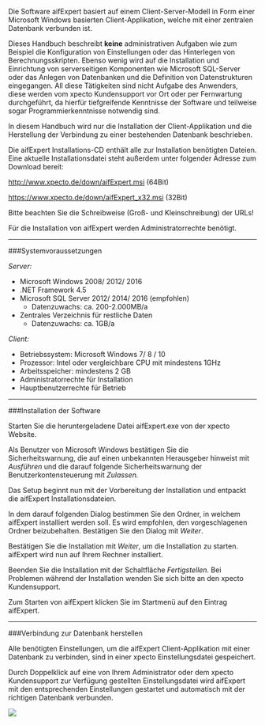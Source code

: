 Die Software aifExpert basiert auf einem Client-Server-Modell in Form einer Microsoft Windows basierten Client-Applikation, welche mit einer zentralen Datenbank verbunden ist. 

Dieses Handbuch beschreibt **keine** administrativen Aufgaben wie zum Beispiel die Konfiguration von Einstellungen oder das Hinterlegen von Berechnungsskripten. Ebenso wenig wird auf die Installation und Einrichtung von serverseitigen Komponenten wie Microsoft SQL-Server oder das Anlegen von Datenbanken und die Definition von Datenstrukturen eingegangen. All diese Tätigkeiten sind nicht Aufgabe des Anwenders, diese werden vom xpecto Kundensupport vor Ort oder per Fernwartung durchgeführt, da hierfür tiefgreifende Kenntnisse der Software und teilweise sogar Programmierkenntnisse notwendig sind. 

In diesem Handbuch wird nur die Installation der Client-Applikation und die Herstellung der Verbindung zu einer bestehenden Datenbank beschrieben. 

Die aifExpert Installations-CD enthält alle zur Installation benötigten Dateien. 
Eine aktuelle Installationsdatei steht außerdem unter folgender Adresse zum Download bereit:

http://www.xpecto.de/down/aifExpert.msi (64Bit)

https://www.xpecto.de/down/aifExpert_x32.msi (32Bit)

Bitte beachten Sie die Schreibweise (Groß- und Kleinschreibung) der URLs!

Für die Installation von aifExpert werden Administratorrechte benötigt.


----------


###Systemvoraussetzungen


*Server:*

-  Microsoft Windows 2008/ 2012/ 2016
- .NET Framework 4.5 
- Microsoft SQL Server 2012/ 2014/ 2016 (empfohlen)
	 - Datenzuwachs: ca. 200-2.000MB/a
- Zentrales Verzeichnis für restliche Daten 
	 - Datenzuwachs: ca. 1GB/a

*Client:*

 - Betriebssystem: Microsoft Windows 7/ 8 / 10
 - Prozessor: Intel oder vergleichbare CPU mit mindestens 1GHz
 - Arbeitsspeicher: mindestens 2 GB
 - Administratorrechte für Installation
 - Hauptbenutzerrechte für Betrieb


----------

###Installation der Software


Starten Sie die heruntergeladene Datei aifExpert.exe von der xpecto Website.

Als Benutzer von Microsoft Windows bestätigen Sie die Sicherheitswarnung, die auf einen unbekannten Herausgeber hinweist mit	*Ausführen* und die darauf folgende Sicherheitswarnung der Benutzerkontensteuerung mit *Zulassen.*

Das Setup beginnt nun mit der Vorbereitung der Installation und entpackt die aifExpert Installationsdateien.

In dem darauf folgenden Dialog bestimmen Sie den Ordner, in welchem  aifExpert installiert werden soll. Es wird empfohlen, den vorgeschlagenen Ordner beizubehalten. Bestätigen Sie den Dialog mit *Weiter*.

Bestätigen Sie die Installation mit *Weiter*, um die Installation zu starten. aifExpert wird nun auf Ihrem Rechner installiert. 

Beenden Sie die Installation mit der Schaltfläche *Fertigstellen.* Bei Problemen während der Installation wenden Sie sich bitte an den xpecto Kundensupport.

Zum Starten von aifExpert klicken Sie im Startmenü auf den Eintrag aifExpert.


----------

###Verbindung zur Datenbank herstellen


Alle benötigten Einstellungen, um die aifExpert Client-Applikation mit einer Datenbank zu verbinden, sind in einer xpecto Einstellungsdatei gespeichert.

Durch Doppelklick auf eine von Ihrem Administrator oder dem xpecto Kundensupport zur Verfügung gestellten Einstellungsdatei wird aifExpert mit den entsprechenden Einstellungen gestartet und automatisch mit der richtigen Datenbank verbunden.

![](http://xpecto.github.io/docs/img/img_1437996071744.png)


